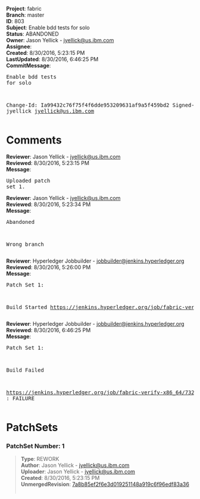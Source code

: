 <strong>Project</strong>: fabric<br><strong>Branch</strong>: master<br><strong>ID</strong>: 803<br><strong>Subject</strong>: Enable bdd tests for solo<br><strong>Status</strong>: ABANDONED<br><strong>Owner</strong>: Jason Yellick - jyellick@us.ibm.com<br><strong>Assignee</strong>:<br><strong>Created</strong>: 8/30/2016, 5:23:15 PM<br><strong>LastUpdated</strong>: 8/30/2016, 6:46:25 PM<br><strong>CommitMessage</strong>:<br><pre>Enable bdd tests for solo

Change-Id: Ia99432c76f75f4f6dde953209631af9a5f459bd2
Signed-off-by: jyellick <jyellick@us.ibm.com>
</pre><h1>Comments</h1><strong>Reviewer</strong>: Jason Yellick - jyellick@us.ibm.com<br><strong>Reviewed</strong>: 8/30/2016, 5:23:15 PM<br><strong>Message</strong>: <pre>Uploaded patch set 1.</pre><strong>Reviewer</strong>: Jason Yellick - jyellick@us.ibm.com<br><strong>Reviewed</strong>: 8/30/2016, 5:23:34 PM<br><strong>Message</strong>: <pre>Abandoned

Wrong branch</pre><strong>Reviewer</strong>: Hyperledger Jobbuilder - jobbuilder@jenkins.hyperledger.org<br><strong>Reviewed</strong>: 8/30/2016, 5:26:00 PM<br><strong>Message</strong>: <pre>Patch Set 1:

Build Started https://jenkins.hyperledger.org/job/fabric-verify-x86_64/732/</pre><strong>Reviewer</strong>: Hyperledger Jobbuilder - jobbuilder@jenkins.hyperledger.org<br><strong>Reviewed</strong>: 8/30/2016, 6:46:25 PM<br><strong>Message</strong>: <pre>Patch Set 1:

Build Failed 

https://jenkins.hyperledger.org/job/fabric-verify-x86_64/732/ : FAILURE</pre><h1>PatchSets</h1><h3>PatchSet Number: 1</h3><blockquote><strong>Type</strong>: REWORK<br><strong>Author</strong>: Jason Yellick - jyellick@us.ibm.com<br><strong>Uploader</strong>: Jason Yellick - jyellick@us.ibm.com<br><strong>Created</strong>: 8/30/2016, 5:23:15 PM<br><strong>UnmergedRevision</strong>: [7a8b85ef2f6e3d019251148a919c6f96edf83a36](https://github.com/hyperledger-gerrit-archive/fabric/commit/7a8b85ef2f6e3d019251148a919c6f96edf83a36)<br><br></blockquote>
